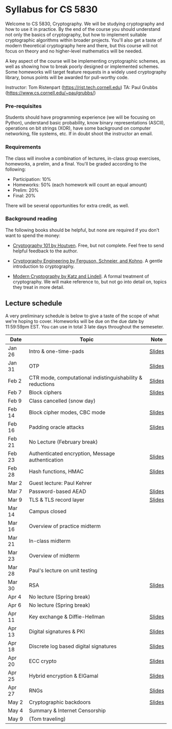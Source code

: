 # Syllabus for CS 5830

Welcome to CS 5830, Cryptography. We will be studying cryptography and how to
use it in practice. By the end of  the course you should understand not only the
basics of cryptography, but how to implement suitable cryptographic algorithms
within broader projects. You'll also get a taste of modern theoretical
cryptography here and there, but this course will not focus on theory and no
higher-level mathematics will be needed. 

A key aspect of the course will be implementing cryptographic schemes, as well
as showing how to break poorly designed or implemented schemes. Some homeworks
will target feature requests in a widely used cryptography library, bonus points
will be awarded for pull-worthy code.


Instructor: Tom Ristenpart (https://rist.tech.cornell.edu)
TA: Paul Grubbs (https://www.cs.cornell.edu/~paulgrubbs/)


### Pre-requisites

Students should have programming experience (we will be focusing on Python),
understand basic probability, know binary representations (ASCII), operations on
bit strings (XOR), have some background on computer networking, file systems,
etc. If in doubt shoot the instructor an email.



### Requirements

The class will involve a combination of lectures, in-class group exercises,
homeworks, a prelim, and a final. You'll be graded according to the following:

* Participation: 10%
* Homeworks:  50% (each homework will count an equal amount)
* Prelim:  20% 
* Final:  20% 

There will be several opportunities for extra credit, as well.

### Background reading

The following books should be helpful, but none are required if you don't want to spend the money:

* [Cryptography 101 by Houtven](https://www.crypto101.io/). Free, but not complete. Feel free to send helpful feedback to the author.

* [Cryptography Engineering by Ferguson, Schneier, and Kohno](https://www.schneier.com/books/cryptography_engineering/). A gentle
  introduction to cryptography.

* [Modern Cryptography by Katz and Lindell](http://www.cs.umd.edu/~jkatz/imc.html). A formal treatment of cryptography.
  We will make reference to, but not go into detail on, topics they treat in
  more detail.


## Lecture schedule

A very preliminary schedule is below to give a taste of the scope of
what we're hoping to cover.  Homeworks will be due on the due date by
11:59:59pm EST. You can use in total 3 late days throughout the semeseter. 



| Date |  Topic  |  Note |
|------|---------|--------|
| Jan 26 | Intro & one-time-pads | [Slides](slides/intro.pdf) |
| Jan 31  | OTP | [Slides](slides/otp.pdf) |
| Feb 2 |  CTR mode, computational indistinguishability & reductions | [Slides](slides/ctr-mode.pdf) |
| Feb 7 |  Block ciphers | [Slides](slides/ctr-blockcipher.pdf) |
| Feb 9 |  Class cancelled (snow day) | |
| Feb 14 | Block cipher modes, CBC mode | [Slides](slides/symenc.pdf) |
| Feb 16 | Padding oracle attacks | [Slides](slides/padoracle.pdf)  |
| Feb 21 | No Lecture (February break)  |  |
| Feb 23 | Authenticated encryption, Message authentication | [Slides](slides/msgauth.pdf) |
| Feb 28 | Hash functions, HMAC | [Slides](slides/hash.pdf) |
| Mar 2 | Guest lecture: Paul Kehrer |  |
| Mar 7 |  Password-based AEAD | [Slides](slides/pwae.pdf) |
| Mar 9 |  TLS & TLS record layer | [Slides](slides/tls.pdf) |
| Mar 14 | Campus closed   |  |
| Mar 16 | Overview of practice midterm | |
| Mar 21 |  In-class midterm | |
| Mar 23 |  Overview of midterm |   |
| Mar 28 |  Paul's lecture on unit testing  |   |
| Mar 30 | RSA  | [Slides](slides/rsa.pdf) |
| Apr 4 | No lecture (Spring break) |  |
| Apr 6 | No lecture (Spring break) | |
| Apr 11 | Key exchange & Diffie-Hellman  | [Slides](slides/dh.pdf) |
| Apr 13 | Digital signatures & PKI | [Slides](slides/digsigs.pdf)|
| Apr 18 | Discrete log based digital signatures  | [Slides](slides/digsigs2.pdf) |
| Apr 20 | ECC crypto | [Slides](slides/ecc.pdf) |
| Apr 25 | Hybrid encryption & ElGamal | [Slides](slides/hybrid.pdf)|
| Apr 27 | RNGs | [Slides](slides/rng.pdf) |
| May 2 |  Cryptographic backdoors | [Slides](slides/backdoors.pdf) |
| May 4 | Summary & Internet Censorship | |
| May 9 | (Tom traveling) | |

